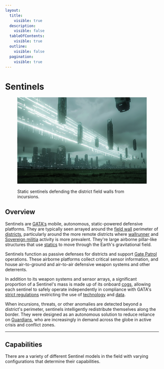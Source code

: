 ```yaml
---
layout:
  title:
    visible: true
  description:
    visible: false
  tableOfContents:
    visible: true
  outline:
    visible: false
  pagination:
    visible: true
---
```


# Sentinels

<figure><img src="../../../.gitbook/assets/sentinels.png" alt=""><figcaption><p>Static sentinels defending the district field walls from incursions.</p></figcaption></figure>

## Overview

Sentinels are [GATA's](../the-basics.md) mobile, autonomous, static-powered defensive platforms. They are typically seen arrayed around the [field wall](field-walls.md) perimeter of [districts](../politics/districts.md), particularly around the more remote districts where [wallrunner](../criminal-element/wallrunners.md) and [Sovereign militia](../../free-territories/military-defense/sovereign-militias.md) activity is more prevalent. They're large airborne pillar-like structures that use [statics](../../science-and-tech/statics.md) to move through the Earth's gravitational field.

Sentinels function as passive defenses for districts and support [Gate Patrol](gate-patrol.md) operations. These airborne platforms collect critical sensor information, and house air-to-ground and air-to-air defensive weapon systems and other deterrents.

In addition to its weapon systems and sensor arrays, a significant proportion of a Sentinel's mass is made up of its onboard [cogs](../../science-and-tech/cogs.md), allowing each sentinel to safely operate independently in compliance with GATA's [strict regulations](../politics/new-dawn-accords.md) restricting the use of [technology](../law-and-order/tech-regulation.md) and [data](../politics/whole-privacy-protection-wpp.md).

When incursions, threats, or other anomalies are detected beyond a district's perimeter, sentinels intelligently redistribute themselves along the border. They were designed as an autonomous solution to reduce reliance on [Guardians](../military-and-defense/guardians.md), who are increasingly in demand across the globe in active crisis and conflict zones.

***

## Capabilities

There are a variety of different Sentinel models in the field with varying configurations that determine their capabilities.&#x20;
